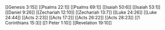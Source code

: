 [[Genesis 3:15]]
[[Psalms 22:1]]
[[Psalms 69:1]]
[[Isaiah 50:6]]
[[Isaiah 53:1]]
[[Daniel 9:26]]
[[Zechariah 12:10]]
[[Zechariah 13:7]]
[[Luke 24:26]]
[[Luke 24:44]]
[[Acts 2:23]]
[[Acts 17:2]]
[[Acts 26:22]]
[[Acts 28:23]]
[[1 Corinthians 15:3]]
[[1 Peter 1:10]]
[[Revelation 19:10]]
